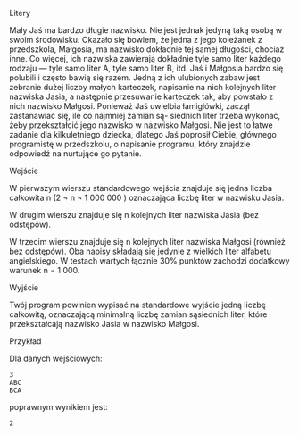 Litery

Mały Jaś ma bardzo długie nazwisko. Nie jest jednak jedyną taką osobą w swoim środowisku.
Okazało się bowiem, że jedna z jego koleżanek z przedszkola, Małgosia, ma nazwisko dokładnie
tej samej długości, chociaż inne. Co więcej, ich nazwiska zawierają dokładnie tyle samo liter
każdego rodzaju — tyle samo liter A, tyle samo liter B, itd.
Jaś i Małgosia bardzo się polubili i często bawią się razem. Jedną z ich ulubionych zabaw
jest zebranie dużej liczby małych karteczek, napisanie na nich kolejnych liter nazwiska Jasia,
a następnie przesuwanie karteczek tak, aby powstało z nich nazwisko Małgosi.
Ponieważ Jaś uwielbia łamigłówki, zaczął zastanawiać się, ile co najmniej zamian są-
siednich liter trzeba wykonać, żeby przekształcić jego nazwisko w nazwisko Małgosi. Nie jest
to łatwe zadanie dla kilkuletniego dziecka, dlatego Jaś poprosił Ciebie, głównego programistę
w przedszkolu, o napisanie programu, który znajdzie odpowiedź na nurtujące go pytanie.

Wejście

W pierwszym wierszu standardowego wejścia znajduje się jedna liczba całkowita n
(2 ¬ n ¬ 1 000 000 ) oznaczająca liczbę liter w nazwisku Jasia.

W drugim wierszu znajduje się n kolejnych liter nazwiska Jasia (bez odstępów).

W trzecim wierszu znajduje się n kolejnych liter nazwiska Małgosi (również bez odstępów). Oba napisy składają się jedynie
z wielkich liter alfabetu angielskiego.
W testach wartych łącznie 30% punktów zachodzi dodatkowy warunek n ¬ 1 000.

Wyjście

Twój program powinien wypisać na standardowe wyjście jedną liczbę całkowitą, oznaczającą
minimalną liczbę zamian sąsiednich liter, które przekształcają nazwisko Jasia w nazwisko
Małgosi.

Przykład

Dla danych wejściowych:
```
3
ABC
BCA
```
poprawnym wynikiem jest:
```
2
```
